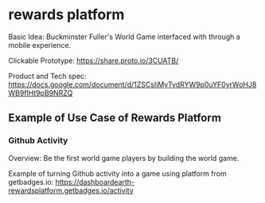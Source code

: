 # rewards platform

Basic Idea:
Buckminster Fuller's World Game interfaced with through a mobile experience.

Clickable Prototype:
https://share.proto.io/3CUATB/

Product and Tech spec:
https://docs.google.com/document/d/1ZSCsIiMyTydRYW9p0uYF0yrWoHJ8WB9flHt9pB9NRZQ

## Example of Use Case of Rewards Platform

### Github Activity
Overview: Be the first world game players by building the world game.

Example of turning Github activity into a game using platform from getbadges.io: https://dashboardearth-rewardsplatform.getbadges.io/activity


